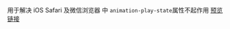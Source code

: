 用于解决 iOS Safari 及微信浏览器 中  `animation-play-state`属性不起作用
[预览链接](https://wjiangwang.github.io/demo/css%20%E5%8A%A8%E7%94%BB%E7%8A%B6%E6%80%81%E5%8F%A0%E5%8A%A0/index.html)
